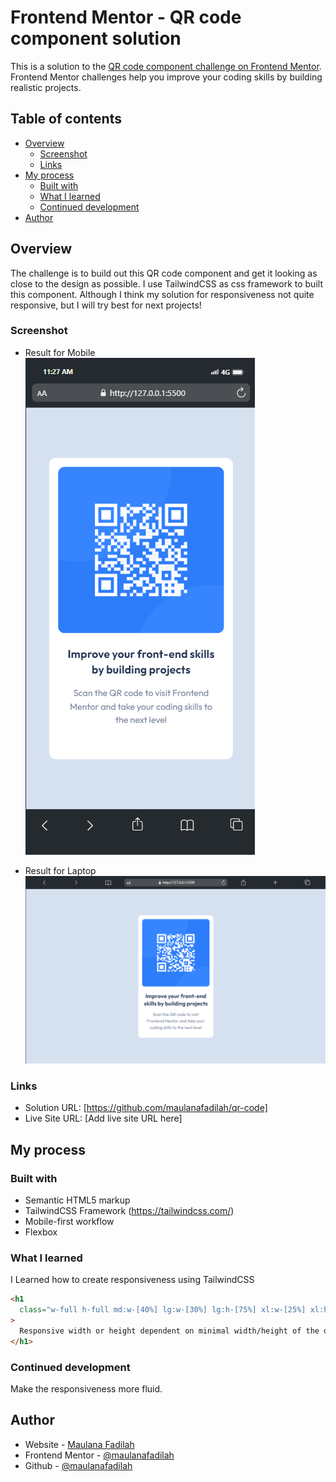 # Frontend Mentor - QR code component solution

This is a solution to the [QR code component challenge on Frontend Mentor](https://www.frontendmentor.io/challenges/qr-code-component-iux_sIO_H). Frontend Mentor challenges help you improve your coding skills by building realistic projects.

## Table of contents

- [Overview](#overview)
  - [Screenshot](#screenshot)
  - [Links](#links)
- [My process](#my-process)
  - [Built with](#built-with)
  - [What I learned](#what-i-learned)
  - [Continued development](#continued-development)
- [Author](#author)

## Overview

The challenge is to build out this QR code component and get it looking as close to the design as possible.
I use TailwindCSS as css framework to built this component. Although I think my solution for responsiveness not quite responsive,
but I will try best for next projects!

### Screenshot

- Result for Mobile
  ![](./result/result-mobile.png)

- Result for Laptop
  ![](./result/result-laptop.png)

### Links

- Solution URL: [https://github.com/maulanafadilah/qr-code]
- Live Site URL: [Add live site URL here]

## My process

### Built with

- Semantic HTML5 markup
- TailwindCSS Framework (https://tailwindcss.com/)
- Mobile-first workflow
- Flexbox

### What I learned

I Learned how to create responsiveness using TailwindCSS

```html
<h1
  class="w-full h-full md:w-[40%] lg:w-[30%] lg:h-[75%] xl:w-[25%] xl:h-[70%]"
>
  Responsive width or height dependent on minimal width/height of the device
</h1>
```

### Continued development

Make the responsiveness more fluid.

## Author

- Website - [Maulana Fadilah](https://maulanafadilah.me)
- Frontend Mentor - [@maulanafadilah](https://www.frontendmentor.io/profile/maulanafadilah)
- Github - [@maulanafadilah](https://https://github.com/maulanafadilah)
